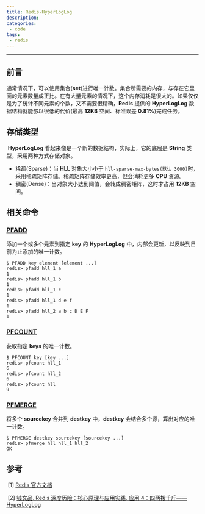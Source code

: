 ```yaml
---
title: Redis-HyperLogLog
description: 
categories: 
 - code
tags:
 - redis
---
```


------

## 前言

​	通常情况下，可以使用集合(**set**)进行唯一计数。集合所需要的内存，与存在它里面的元素数量成正比。在有大量元素的情况下，这个内存消耗是很大的。如果仅仅是为了统计不同元素的个数，又不需要很精确，**Redis** 提供的 **HyperLogLog** 数据结构就能够以很低的代价(最高 **12KB** 空间、标准误差 **0.81%**)完成任务。

## 存储类型

​	**HyperLogLog** 看起来像是一个新的数据结构，实际上，它的底层是 **String** 类型，采用两种方式存储对象。

- 稀疏(Sparse)：当 **HLL** 对象大小小于 `hll-sparse-max-bytes(默认 3000)`时，采用稀疏矩阵存储。稀疏矩阵存储效率更高，但会消耗更多 **CPU** 资源。
- 稠密(Dense)：当对象大小达到阈值，会转成稠密矩阵，这时才占用 **12KB** 空间。

## 相关命令

### [PFADD](<https://redis.io/commands/pfadd>)

添加一个或多个元素到指定 **key** 的 **HyperLogLog** 中，内部会更新，以反映到目前为止添加的唯一计数。

```shell
$ PFADD key element [element ...]
redis> pfadd hll_1 a
1
redis> pfadd hll_1 b
1
redis> pfadd hll_1 c
1
redis> pfadd hll_1 d e f
1
redis> pfadd hll_2 a b c D E F
1
```

### [PFCOUNT](<https://redis.io/commands/pfcount>)

获取指定 **keys** 的唯一计数。

```shell
$ PFCOUNT key [key ...]
redis> pfcount hll_1
6
redis> pfcount hll_2
6
redis> pfcount hll
9
```

### [PFMERGE](<https://redis.io/commands/pfmerge>)

将多个 **sourcekey** 合并到 **destkey** 中，**destkey** 会结合多个源，算出对应的唯一计数。

```shell
$ PFMERGE destkey sourcekey [sourcekey ...]
redis> pfmerge hll hll_1 hll_2
OK
```

## 参考

​	\[1\] [Redis 官方文档](<https://redis.io/topics/data-types-intro>)

​	\[2\] [钱文品. Redis 深度历险：核心原理与应用实践. 应用 4：四两拨千斤——HyperLogLog](<https://book.douban.com/subject/30227261/>)

